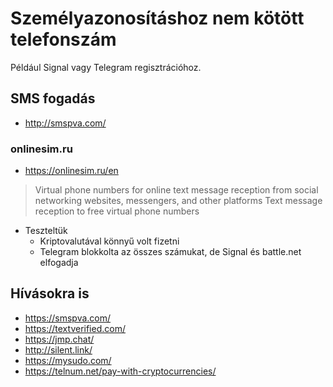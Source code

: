 # Személyazonosításhoz nem kötött telefonszám

Például Signal vagy Telegram regisztrációhoz.

## SMS fogadás

* http://smspva.com/

### onlinesim.ru

* https://onlinesim.ru/en
> Virtual phone numbers for online text message reception from social networking websites, messengers, and other platforms
> Text message reception to free virtual phone numbers

* Teszteltük
  * Kriptovalutával könnyű volt fizetni
  * Telegram blokkolta az összes számukat, de Signal és battle.net elfogadja

## Hívásokra is

* https://smspva.com/
* https://textverified.com/
* https://jmp.chat/
* http://silent.link/
* https://mysudo.com/
* https://telnum.net/pay-with-cryptocurrencies/
